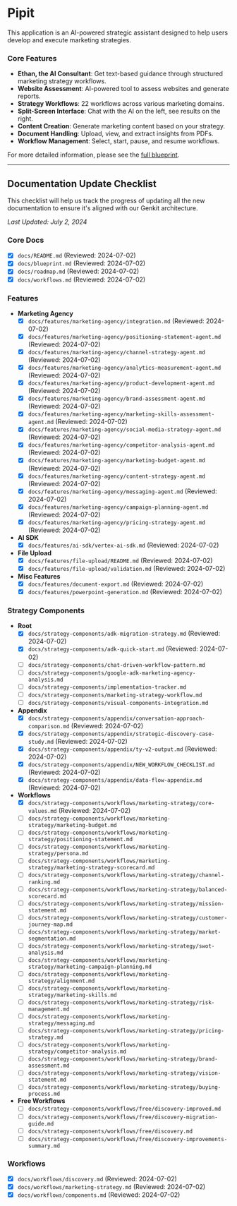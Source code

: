 # Pipit

This application is an AI-powered strategic assistant designed to help users develop and execute marketing strategies.

### Core Features

-   **Ethan, the AI Consultant**: Get text-based guidance through structured marketing strategy workflows.
-   **Website Assessment**: AI-powered tool to assess websites and generate reports.
-   **Strategy Workflows**: 22 workflows across various marketing domains.
-   **Split-Screen Interface**: Chat with the AI on the left, see results on the right.
-   **Content Creation**: Generate marketing content based on your strategy.
-   **Document Handling**: Upload, view, and extract insights from PDFs.
-   **Workflow Management**: Select, start, pause, and resume workflows.

For more detailed information, please see the [full blueprint](docs/blueprint.md).

---

## Documentation Update Checklist

This checklist will help us track the progress of updating all the new documentation to ensure it's aligned with our Genkit architecture.

_Last Updated: July 2, 2024_

### Core Docs

-   [x] `docs/README.md` (Reviewed: 2024-07-02)
-   [x] `docs/blueprint.md` (Reviewed: 2024-07-02)
-   [x] `docs/roadmap.md` (Reviewed: 2024-07-02)
-   [x] `docs/workflows.md` (Reviewed: 2024-07-02)

### Features

-   **Marketing Agency**
    -   [x] `docs/features/marketing-agency/integration.md` (Reviewed: 2024-07-02)
    -   [x] `docs/features/marketing-agency/positioning-statement-agent.md` (Reviewed: 2024-07-02)
    -   [x] `docs/features/marketing-agency/channel-strategy-agent.md` (Reviewed: 2024-07-02)
    -   [x] `docs/features/marketing-agency/analytics-measurement-agent.md` (Reviewed: 2024-07-02)
    -   [x] `docs/features/marketing-agency/product-development-agent.md` (Reviewed: 2024-07-02)
    -   [x] `docs/features/marketing-agency/brand-assessment-agent.md` (Reviewed: 2024-07-02)
    -   [x] `docs/features/marketing-agency/marketing-skills-assessment-agent.md` (Reviewed: 2024-07-02)
    -   [x] `docs/features/marketing-agency/social-media-strategy-agent.md` (Reviewed: 2024-07-02)
    -   [x] `docs/features/marketing-agency/competitor-analysis-agent.md` (Reviewed: 2024-07-02)
    -   [x] `docs/features/marketing-agency/marketing-budget-agent.md` (Reviewed: 2024-07-02)
    -   [x] `docs/features/marketing-agency/content-strategy-agent.md` (Reviewed: 2024-07-02)
    -   [x] `docs/features/marketing-agency/messaging-agent.md` (Reviewed: 2024-07-02)
    -   [x] `docs/features/marketing-agency/campaign-planning-agent.md` (Reviewed: 2024-07-02)
    -   [x] `docs/features/marketing-agency/pricing-strategy-agent.md` (Reviewed: 2024-07-02)
-   **AI SDK**
    -   [x] `docs/features/ai-sdk/vertex-ai-sdk.md` (Reviewed: 2024-07-02)
-   **File Upload**
    -   [x] `docs/features/file-upload/README.md` (Reviewed: 2024-07-02)
    -   [x] `docs/features/file-upload/validation.md` (Reviewed: 2024-07-02)
-   **Misc Features**
    -   [x] `docs/features/document-export.md` (Reviewed: 2024-07-02)
    -   [x] `docs/features/powerpoint-generation.md` (Reviewed: 2024-07-02)

### Strategy Components

-   **Root**
    -   [x] `docs/strategy-components/adk-migration-strategy.md` (Reviewed: 2024-07-02)
    -   [x] `docs/strategy-components/adk-quick-start.md` (Reviewed: 2024-07-02)
    -   [ ] `docs/strategy-components/chat-driven-workflow-pattern.md`
    -   [ ] `docs/strategy-components/google-adk-marketing-agency-analysis.md`
    -   [ ] `docs/strategy-components/implementation-tracker.md`
    -   [ ] `docs/strategy-components/marketing-strategy-workflow.md`
    -   [ ] `docs/strategy-components/visual-components-integration.md`
-   **Appendix**
    -   [x] `docs/strategy-components/appendix/conversation-approach-comparison.md` (Reviewed: 2024-07-02)
    -   [x] `docs/strategy-components/appendix/strategic-discovery-case-study.md` (Reviewed: 2024-07-02)
    -   [x] `docs/strategy-components/appendix/ty-v2-output.md` (Reviewed: 2024-07-02)
    -   [x] `docs/strategy-components/appendix/NEW_WORKFLOW_CHECKLIST.md` (Reviewed: 2024-07-02)
    -   [x] `docs/strategy-components/appendix/data-flow-appendix.md` (Reviewed: 2024-07-02)
-   **Workflows**
    -   [x] `docs/strategy-components/workflows/marketing-strategy/core-values.md` (Reviewed: 2024-07-02)
    -   [ ] `docs/strategy-components/workflows/marketing-strategy/marketing-budget.md`
    -   [ ] `docs/strategy-components/workflows/marketing-strategy/positioning-statement.md`
    -   [ ] `docs/strategy-components/workflows/marketing-strategy/persona.md`
    -   [ ] `docs/strategy-components/workflows/marketing-strategy/marketing-strategy-scorecard.md`
    -   [ ] `docs/strategy-components/workflows/marketing-strategy/channel-ranking.md`
    -   [ ] `docs/strategy-components/workflows/marketing-strategy/balanced-scorecard.md`
    -   [ ] `docs/strategy-components/workflows/marketing-strategy/mission-statement.md`
    -   [ ] `docs/strategy-components/workflows/marketing-strategy/customer-journey-map.md`
    -   [ ] `docs/strategy-components/workflows/marketing-strategy/market-segmentation.md`
    -   [ ] `docs/strategy-components/workflows/marketing-strategy/swot-analysis.md`
    -   [ ] `docs/strategy-components/workflows/marketing-strategy/marketing-campaign-planning.md`
    -   [ ] `docs/strategy-components/workflows/marketing-strategy/alignment.md`
    -   [ ] `docs/strategy-components/workflows/marketing-strategy/marketing-skills.md`
    -   [ ] `docs/strategy-components/workflows/marketing-strategy/risk-management.md`
    -   [ ] `docs/strategy-components/workflows/marketing-strategy/messaging.md`
    -   [ ] `docs/strategy-components/workflows/marketing-strategy/pricing-strategy.md`
    -   [ ] `docs/strategy-components/workflows/marketing-strategy/competitor-analysis.md`
    -   [ ] `docs/strategy-components/workflows/marketing-strategy/brand-assessment.md`
    -   [ ] `docs/strategy-components/workflows/marketing-strategy/vision-statement.md`
    -   [ ] `docs/strategy-components/workflows/marketing-strategy/buying-process.md`
-   **Free Workflows**
    -   [ ] `docs/strategy-components/workflows/free/discovery-improved.md`
    -   [ ] `docs/strategy-components/workflows/free/discovery-migration-guide.md`
    -   [ ] `docs/strategy-components/workflows/free/discovery.md`
    -   [ ] `docs/strategy-components/workflows/free/discovery-improvements-summary.md`

### Workflows

-   [x] `docs/workflows/discovery.md` (Reviewed: 2024-07-02)
-   [x] `docs/workflows/marketing-strategy.md` (Reviewed: 2024-07-02)
-   [x] `docs/workflows/components.md` (Reviewed: 2024-07-02)

